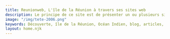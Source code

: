 ```yaml
---
title: Reunionweb, L'île de la Réunion à travers ses sites web
description: Le principe de ce site est de présenter un ou plusieurs site web en rapport avec l'île de la Réunion chaque mois. Certaines années affichent un peu moins d'articles que prévu parce qu'on ne fait pas toujours ce qu'on veut, que voulez-vous. 
image: "/img/tete-2006.png"
keywords: Découverte, île de la Réunion, Océan Indien, blog, articles, 974,
layout: home.njk
---
```

